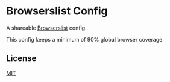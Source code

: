 # Browserslist Config

A shareable [Browserslist](https://www.npmjs.com/package/browserslist) config.

This config keeps a minimum of 90% global browser coverage.

## License

[MIT](./LICENSE)
